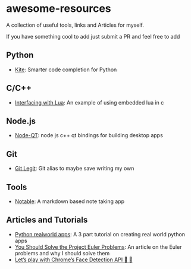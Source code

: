 # awesome-resources
A collection of useful tools, links and Articles for myself.  

If you have something cool to add just submit a PR and feel free to add

## Python
- [Kite](https://kite.com/blog/vscode): Smarter code completion for Python

## C/C++
- [Interfacing with Lua](http://lua-users.org/wiki/SimpleLuaApiExample): An example of using embedded lua in c

## Node.js
- [Node-QT](https://github.com/arturadib/node-qt): node js c++ qt bindings for building desktop apps

## Git
- [Git Legit](http://www.git-legit.org/): Git alias to maybe save writing my own

## Tools
- [Notable](https://github.com/fabiospampinato/notable): A markdown based note taking app


## Articles and Tutorials
- [Python realworld apps](https://towardsdatascience.com/master-python-through-building-real-world-applications-part-1-b040b2b7faad): A 3 part tutorial on creating real world python apps
- [You Should Solve the Project Euler Problems](https://blog.usejournal.com/consider-yourself-a-developer-you-should-solve-the-project-euler-problems-ed8d13397c9c): An article on the Euler problems and why I should solve them
- [Let’s play with Chrome’s Face Detection API 👨 👩](https://medium.com/@joomiguelcunha/lets-play-with-chrome-s-face-detection-api-ca13017a958f)
